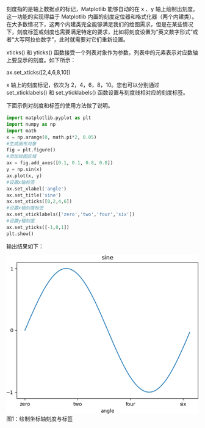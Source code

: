 刻度指的是轴上数据点的标记，Matplotlib 能够自动的在 x 、y 轴上绘制出刻度。这一功能的实现得益于 Matplotlib 内置的刻度定位器和格式化器（两个内建类）。在大多数情况下，这两个内建类完全能够满足我们的绘图需求，但是在某些情况下，刻度标签或刻度也需要满足特定的要求，比如将刻度设置为“英文数字形式”或者“大写阿拉伯数字”，此时就需要对它们重新设置。

xticks() 和 yticks() 函数接受一个列表对象作为参数，列表中的元素表示对应数轴上要显示的刻度。如下所示：

ax.set_xticks([2,4,6,8,10])

x 轴上的刻度标记，依次为 2，4，6，8，10。您也可以分别通过 set_xticklabels() 和 set_yticklabels() 函数设置与刻度线相对应的刻度标签。

下面示例对刻度和标签的使用方法做了说明。

```python
import matplotlib.pyplot as plt
import numpy as np
import math
x = np.arange(0, math.pi*2, 0.05)
#生成画布对象
fig = plt.figure()
#添加绘图区域
ax = fig.add_axes([0.1, 0.1, 0.8, 0.8])
y = np.sin(x)
ax.plot(x, y)
#设置x轴标签
ax.set_xlabel('angle')
ax.set_title('sine')
ax.set_xticks([0,2,4,6])
#设置x轴刻度标签
ax.set_xticklabels(['zero','two','four','six'])
#设置y轴刻度
ax.set_yticks([-1,0,1])
plt.show()
```

输出结果如下：



![matplotlib绘图](res/131I550a-0.gif)
图1：绘制坐标轴刻度与标签
